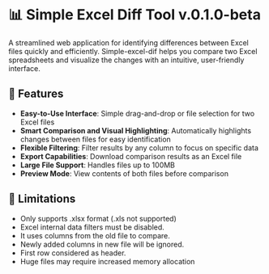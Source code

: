 # 📊 Simple Excel Diff Tool v.0.1.0-beta

A streamlined web application for identifying differences between Excel files quickly and efficiently. Simple-excel-dif helps you compare two Excel spreadsheets and visualize the changes with an intuitive, user-friendly interface.

## 🌟 Features

- **Easy-to-Use Interface**: Simple drag-and-drop or file selection for two Excel files
- **Smart Comparison and Visual Highlighting**: Automatically  highlights changes between files for easy identification
- **Flexible Filtering**: Filter results by any column to focus on specific data
- **Export Capabilities**: Download comparison results as an Excel file
- **Large File Support**: Handles files up to 100MB 
- **Preview Mode**: View contents of both files before comparison
 


## 🥺 Limitations

- Only supports .xlsx format (.xls not supported)
- Excel internal data filters must be disabled.
- It uses columns from the old file to compare. 
- Newly added columns in new file will be ignored.
- First row considered as header.
- Huge files may require increased memory allocation